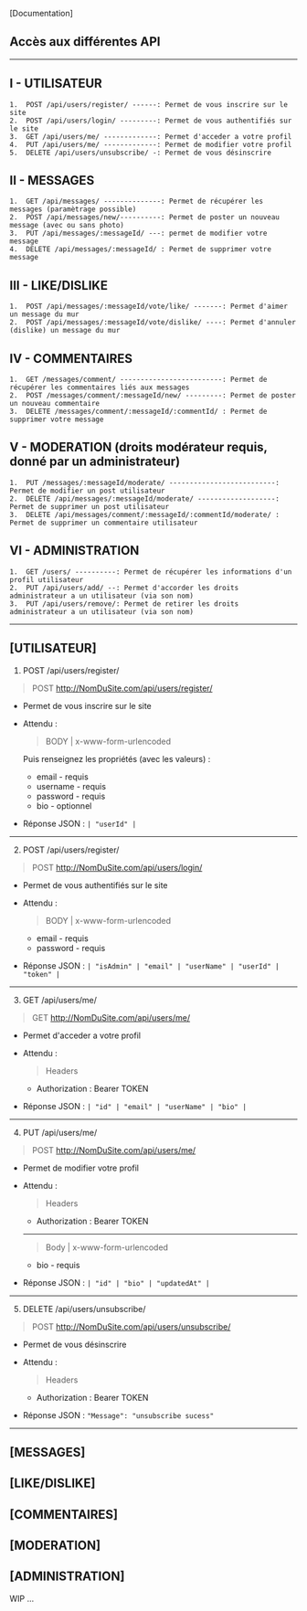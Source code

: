 [Documentation]
## Accès aux différentes API
---------------------------
## I - UTILISATEUR

	1.	POST /api/users/register/ ------: Permet de vous inscrire sur le site
	2.	POST /api/users/login/ ---------: Permet de vous authentifiés sur le site
    3.	GET /api/users/me/ -------------: Permet d'acceder a votre profil
    4.	PUT /api/users/me/ -------------: Permet de modifier votre profil
    5.	DELETE /api/users/unsubscribe/ -: Permet de vous désinscrire

## II - MESSAGES

	1.	GET /api/messages/ --------------: Permet de récupérer les messages (paramètrage possible)
	2.	POST /api/messages/new/----------: Permet de poster un nouveau message (avec ou sans photo)
    3.	PUT /api/messages/:messageId/ ---: permet de modifier votre message
    4.	DELETE /api/messages/:messageId/ : Permet de supprimer votre message

## III - LIKE/DISLIKE

	1.	POST /api/messages/:messageId/vote/like/ -------: Permet d'aimer un message du mur
	2.	POST /api/messages/:messageId/vote/dislike/ ----: Permet d'annuler (dislike) un message du mur

## IV - COMMENTAIRES

	1.	GET /messages/comment/ -------------------------: Permet de récupérer les commentaires liés aux messages
	2.	POST /messages/comment/:messageId/new/ ---------: Permet de poster un nouveau commentaire
    3.	DELETE /messages/comment/:messageId/:commentId/ : Permet de supprimer votre message

## V - MODERATION (droits modérateur requis, donné par un administrateur)

    1.	PUT /messages/:messageId/moderate/ --------------------------: Permet de modifier un post utilisateur
	2.	DELETE /api/messages/:messageId/moderate/ -------------------: Permet de supprimer un post utilisateur
    3.	DELETE /api/messages/comment/:messageId/:commentId/moderate/ : Permet de supprimer un commentaire utilisateur

## VI - ADMINISTRATION

    1.	GET /users/ ----------: Permet de récupérer les informations d'un profil utilisateur
	2.	PUT /api/users/add/ --: Permet d'accorder les droits administrateur a un utilisateur (via son nom)
    3.	PUT /api/users/remove/: Permet de retirer les droits administrateur a un utilisateur (via son nom)
---------------------------

## [UTILISATEUR]
1.	POST /api/users/register/
> POST http://NomDuSite.com/api/users/register/
- Permet de vous inscrire sur le site

- Attendu : 
    > BODY | x-www-form-urlencoded

    Puis renseignez les propriétés (avec les valeurs) :

    - email - requis
    - username - requis
    - password - requis
    - bio - optionnel

- Réponse JSON : ` | "userId" | `
---------------------------

2.	POST /api/users/register/
> POST http://NomDuSite.com/api/users/login/
- Permet de vous authentifiés sur le site

- Attendu : 
    > BODY | x-www-form-urlencoded
    - email - requis
    - password - requis

- Réponse JSON : ` | "isAdmin" | "email" | "userName" | "userId" | "token" | `
---------------------------

3.	GET /api/users/me/
> GET http://NomDuSite.com/api/users/me/
- Permet d'acceder a votre profil

- Attendu : 
    > Headers 
    - Authorization : Bearer TOKEN

- Réponse JSON : ` | "id" | "email" | "userName" | "bio" | `
---------------------------

4.	PUT /api/users/me/
> POST http://NomDuSite.com/api/users/me/
- Permet de modifier votre profil

- Attendu : 
    > Headers 
    - Authorization : Bearer TOKEN
    ----------------------------
    > Body | x-www-form-urlencoded
    - bio - requis

- Réponse JSON : ` | "id" | "bio" | "updatedAt" | `
---------------------------

5.	DELETE /api/users/unsubscribe/
> POST http://NomDuSite.com/api/users/unsubscribe/
- Permet de vous désinscrire

- Attendu : 
    > Headers 
    - Authorization : Bearer TOKEN

- Réponse JSON : ` "Message": "unsubscribe sucess" `
---------------------------

## [MESSAGES]

## [LIKE/DISLIKE]

## [COMMENTAIRES]

## [MODERATION]

## [ADMINISTRATION]

WIP ...
